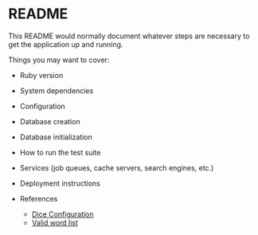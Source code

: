 # README

This README would normally document whatever steps are necessary to get the
application up and running.

Things you may want to cover:

* Ruby version

* System dependencies

* Configuration

* Database creation

* Database initialization

* How to run the test suite

* Services (job queues, cache servers, search engines, etc.)

* Deployment instructions

* References
    * [Dice Configuration](http://www.bananagrammer.com/2013/10/the-boggle-cube-redesign-and-its-effect.html)
    * [Valid word list](https://github.com/lorenbrichter/Words/blob/master/Words/en.txt)
